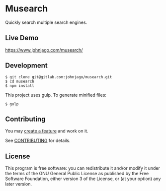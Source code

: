 # Musearch

Quickly search multiple search engines.

## Live Demo

https://www.johnjago.com/musearch/

## Development

    $ git clone git@gitlab.com:johnjago/musearch.git
    $ cd musearch
    $ npm install

This project uses gulp. To generate minified files:

    $ gulp

## Contributing

You may [create a feature](https://gitlab.com/johnjago/musearch/issues) and
work on it.

See [CONTRIBUTING](https://gitlab.com/johnjago/musearch/blob/master/CONTRIBUTING.md)
for details.

## License

This program is free software: you can redistribute it and/or modify
it under the terms of the GNU General Public License as published by
the Free Software Foundation, either version 3 of the License, or
(at your option) any later version.
